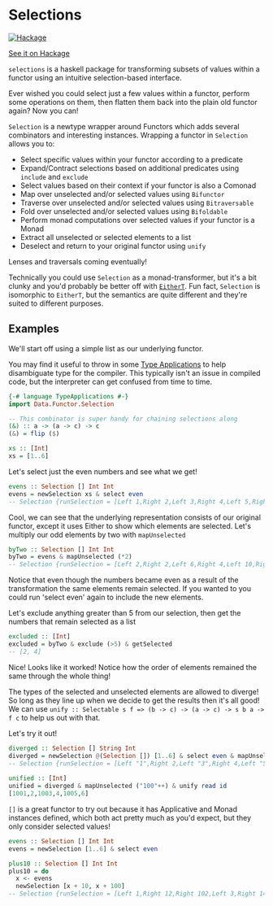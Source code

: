 Selections
==========
[![Hackage](https://img.shields.io/badge/hackage-latest-green.svg)](https://hackage.haskell.org/package/selections)

[See it on Hackage](https://hackage.haskell.org/package/selections)

`selections` is a haskell package for transforming subsets of values within a functor using
an intuitive selection-based interface.

Ever wished you could select just a few values within a functor, perform some
operations on them, then flatten them back into the plain old functor again? Now
you can!

`Selection` is a newtype wrapper around Functors which adds several
combinators and interesting instances. Wrapping a functor in `Selection` allows
you to:

-   Select specific values within your functor according to a predicate
-   Expand/Contract selections based on additional predicates using `include`
    and `exclude`
-   Select values based on their context if your functor is also a Comonad
-   Map over unselected and/or selected values using `Bifunctor`
-   Traverse over unselected and/or selected values using `Bitraversable`
-   Fold over unselected and/or selected values using `Bifoldable`
-   Perform monad computations over selected values if your functor is a Monad
-   Extract all unselected or selected elements to a list
-   Deselect and return to your original functor using `unify`

Lenses and traversals coming eventually!

Technically you could use `Selection` as a monad-transformer, but it's a bit
clunky and you'd probably be better off with
[`EitherT`](https://hackage.haskell.org/package/either-4.4.1.1/docs/Control-Monad-Trans-Either.html).
Fun fact, `Selection` is isomorphic to `EitherT`, but the semantics are quite
different and they're suited to different purposes.

## Examples

We'll start off using a simple list as our underlying functor.

You may find it useful to throw in some [Type
Applications](https://ghc.haskell.org/trac/ghc/wiki/TypeApplication) to help
disambiguate type for the compiler. This typically isn't an issue in compiled code,
but the interpreter can get confused from time to time.

```haskell
{-# language TypeApplications #-}
import Data.Functor.Selection

-- This combinator is super handy for chaining selections along
(&) :: a -> (a -> c) -> c
(&) = flip ($)

xs :: [Int]
xs = [1..6]
```

Let's select just the even numbers and see what we get!

```haskell
evens :: Selection [] Int Int
evens = newSelection xs & select even
-- Selection {runSelection = [Left 1,Right 2,Left 3,Right 4,Left 5,Right 6]}
```

Cool, we can see that the underlying representation consists of our original
functor, except it uses Either to show which elements are selected. Let's 
multiply our odd elements by two with `mapUnselected`

```haskell
byTwo :: Selection [] Int Int
byTwo = evens & mapUnselected (*2)
-- Selection {runSelection = [Left 2,Right 2,Left 6,Right 4,Left 10,Right 6]}
```

Notice that even though the numbers became even as a result of the transformation
the same elements remain selected. If you wanted to you could run 'select even'
again to include the new elements.

Let's exclude anything greater than 5 from our selection, then get the numbers
that remain selected as a list

```haskell
excluded :: [Int]
excluded = byTwo & exclude (>5) & getSelected
-- [2, 4]
```
Nice! Looks like it worked! Notice how the order of elements remained 
the same through the whole thing!

The types of the selected and unselected elements are allowed to diverge!
So long as they line up when we decide to get the results then it's all good!
We can use `unify :: Selectable s f => (b -> c) -> (a -> c) -> s b a -> f c` to
help us out with that.

Let's try it out!

```haskell
diverged :: Selection [] String Int
diverged = newSelection @(Selection []) [1..6] & select even & mapUnselected show
-- Selection {runSelection = [Left "1",Right 2,Left "3",Right 4,Left "5",Right 6]}
 
unified :: [Int]
unified = diverged & mapUnselected ("100"++) & unify read id
[1001,2,1003,4,1005,6]
```

`[]` is a great functor to try out because it has Applicative and Monad instances
defined, which both act pretty much as you'd expect, but they only consider selected
values!

```haskell
evens :: Selection [] Int Int
evens = newSelection [1..6] & select even 

plus10 :: Selection [] Int Int
plus10 = do
  x <- evens
  newSelection [x + 10, x + 100]
-- Selection {runSelection = [Left 1,Right 12,Right 102,Left 3,Right 14,Right 104,Left 5,Right 16,Right 106]}
```


